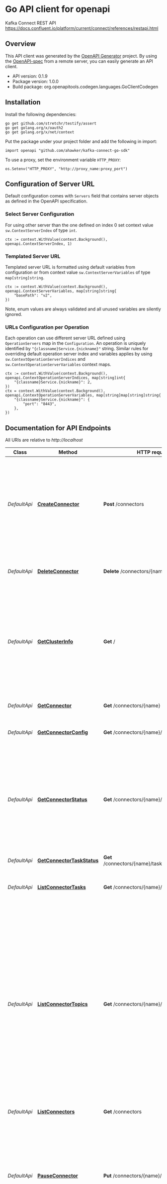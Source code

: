 # Go API client for openapi

Kafka Connect REST API https://docs.confluent.io/platform/current/connect/references/restapi.html

## Overview
This API client was generated by the [OpenAPI Generator](https://openapi-generator.tech) project.  By using the [OpenAPI-spec](https://www.openapis.org/) from a remote server, you can easily generate an API client.

- API version: 0.1.9
- Package version: 1.0.0
- Build package: org.openapitools.codegen.languages.GoClientCodegen

## Installation

Install the following dependencies:

```shell
go get github.com/stretchr/testify/assert
go get golang.org/x/oauth2
go get golang.org/x/net/context
```

Put the package under your project folder and add the following in import:

```golang
import openapi "github.com/ahawker/kafka-connect-go-sdk"
```

To use a proxy, set the environment variable `HTTP_PROXY`:

```golang
os.Setenv("HTTP_PROXY", "http://proxy_name:proxy_port")
```

## Configuration of Server URL

Default configuration comes with `Servers` field that contains server objects as defined in the OpenAPI specification.

### Select Server Configuration

For using other server than the one defined on index 0 set context value `sw.ContextServerIndex` of type `int`.

```golang
ctx := context.WithValue(context.Background(), openapi.ContextServerIndex, 1)
```

### Templated Server URL

Templated server URL is formatted using default variables from configuration or from context value `sw.ContextServerVariables` of type `map[string]string`.

```golang
ctx := context.WithValue(context.Background(), openapi.ContextServerVariables, map[string]string{
	"basePath": "v2",
})
```

Note, enum values are always validated and all unused variables are silently ignored.

### URLs Configuration per Operation

Each operation can use different server URL defined using `OperationServers` map in the `Configuration`.
An operation is uniquely identified by `"{classname}Service.{nickname}"` string.
Similar rules for overriding default operation server index and variables applies by using `sw.ContextOperationServerIndices` and `sw.ContextOperationServerVariables` context maps.

```
ctx := context.WithValue(context.Background(), openapi.ContextOperationServerIndices, map[string]int{
	"{classname}Service.{nickname}": 2,
})
ctx = context.WithValue(context.Background(), openapi.ContextOperationServerVariables, map[string]map[string]string{
	"{classname}Service.{nickname}": {
		"port": "8443",
	},
})
```

## Documentation for API Endpoints

All URIs are relative to *http://localhost*

Class | Method | HTTP request | Description
------------ | ------------- | ------------- | -------------
*DefaultApi* | [**CreateConnector**](docs/DefaultApi.md#createconnector) | **Post** /connectors | Create a new connector, returning the current connector info if successful. Return 409 (Conflict) if rebalance is in process, or if the connector already exists.
*DefaultApi* | [**DeleteConnector**](docs/DefaultApi.md#deleteconnector) | **Delete** /connectors/{name} | Delete a connector, halting all tasks and deleting its configuration.
*DefaultApi* | [**GetClusterInfo**](docs/DefaultApi.md#getclusterinfo) | **Get** / | Top-level (root) request that gets the version of the Connect worker that serves the REST request, the git commit ID of the source code, and the Kafka cluster ID that the worker is connected to.
*DefaultApi* | [**GetConnector**](docs/DefaultApi.md#getconnector) | **Get** /connectors/{name} | Get information about the connector.
*DefaultApi* | [**GetConnectorConfig**](docs/DefaultApi.md#getconnectorconfig) | **Get** /connectors/{name}/config | Get the configuration for the connector.
*DefaultApi* | [**GetConnectorStatus**](docs/DefaultApi.md#getconnectorstatus) | **Get** /connectors/{name}/status | Gets the current status of the connector, including: * whether it is running or restarting, or if it has failed or paused * which worker it is assigned to * error information if it has failed * the state of all its tasks 
*DefaultApi* | [**GetConnectorTaskStatus**](docs/DefaultApi.md#getconnectortaskstatus) | **Get** /connectors/{name}/tasks/{task_id}/status | Get a task&#39;s status.
*DefaultApi* | [**ListConnectorTasks**](docs/DefaultApi.md#listconnectortasks) | **Get** /connectors/{name}/tasks | Get a list of tasks currently running for the connector.
*DefaultApi* | [**ListConnectorTopics**](docs/DefaultApi.md#listconnectortopics) | **Get** /connectors/{name}/topics | Returns a list of connector topic names. There is no defined order in which the topics are returned and consecutive calls may return the same topic names but in different order. This request is independent of whether a connector is running, and will return an empty set of topics, both for connectors that don&#39;t have active topics as well as non-existent connectors. 
*DefaultApi* | [**ListConnectors**](docs/DefaultApi.md#listconnectors) | **Get** /connectors | Get a list of active connectors.
*DefaultApi* | [**PauseConnector**](docs/DefaultApi.md#pauseconnector) | **Put** /connectors/{name}/pause | Pause the connector and its tasks, which stops message processing until the connector is resumed. This call asynchronous and the tasks will not transition to PAUSED state at the same time.
*DefaultApi* | [**RestartConnector**](docs/DefaultApi.md#restartconnector) | **Post** /connectors/{name}/restart | Restart the connector. You may use the following query parameters to restart any combination of the Connector and/or Task instances for the connector.
*DefaultApi* | [**RestartConnectorTask**](docs/DefaultApi.md#restartconnectortask) | **Post** /connectors/{name}/tasks/{task_id}/restart | Restart an individual task.
*DefaultApi* | [**ResumeConnector**](docs/DefaultApi.md#resumeconnector) | **Put** /connectors/{name}/resume | Resume a paused connector or do nothing if the connector is not paused. This call asynchronous and the tasks will not transition to RUNNING state at the same time.
*DefaultApi* | [**UpdateConnectorConfig**](docs/DefaultApi.md#updateconnectorconfig) | **Put** /connectors/{name}/config | Update or create a connector with the given configuration.


## Documentation For Models

 - [ConnectorType](docs/ConnectorType.md)
 - [CreateConnectorRequest](docs/CreateConnectorRequest.md)
 - [CreateConnectorResponse](docs/CreateConnectorResponse.md)
 - [CreateConnectorResponseTasksInner](docs/CreateConnectorResponseTasksInner.md)
 - [Error](docs/Error.md)
 - [GetClusterInfoResponse](docs/GetClusterInfoResponse.md)
 - [GetConnectorResponse](docs/GetConnectorResponse.md)
 - [GetConnectorStatusResponse](docs/GetConnectorStatusResponse.md)
 - [GetConnectorStatusResponseConnector](docs/GetConnectorStatusResponseConnector.md)
 - [GetConnectorStatusResponseTasksInner](docs/GetConnectorStatusResponseTasksInner.md)
 - [GetConnectorTaskStatusResponse](docs/GetConnectorTaskStatusResponse.md)
 - [ListConnectorTasksResponse](docs/ListConnectorTasksResponse.md)
 - [ListConnectorTasksResponseTasksInner](docs/ListConnectorTasksResponseTasksInner.md)
 - [ListConnectorTasksResponseTasksInnerId](docs/ListConnectorTasksResponseTasksInnerId.md)
 - [ListConnectorsResponseValue](docs/ListConnectorsResponseValue.md)
 - [ListConnectorsResponseValueInfo](docs/ListConnectorsResponseValueInfo.md)
 - [ListConnectorsResponseValueInfoTasksInner](docs/ListConnectorsResponseValueInfoTasksInner.md)
 - [ListConnectorsResponseValueStatus](docs/ListConnectorsResponseValueStatus.md)
 - [ListConnectorsResponseValueStatusConnector](docs/ListConnectorsResponseValueStatusConnector.md)
 - [ListConnectorsResponseValueStatusTasksInner](docs/ListConnectorsResponseValueStatusTasksInner.md)
 - [RestartConnectorResponse](docs/RestartConnectorResponse.md)
 - [State](docs/State.md)
 - [UpdateConnectorConfigResponse](docs/UpdateConnectorConfigResponse.md)


## Documentation For Authorization

 Endpoints do not require authorization.


## Documentation for Utility Methods

Due to the fact that model structure members are all pointers, this package contains
a number of utility functions to easily obtain pointers to values of basic types.
Each of these functions takes a value of the given basic type and returns a pointer to it:

* `PtrBool`
* `PtrInt`
* `PtrInt32`
* `PtrInt64`
* `PtrFloat`
* `PtrFloat32`
* `PtrFloat64`
* `PtrString`
* `PtrTime`

## Author



